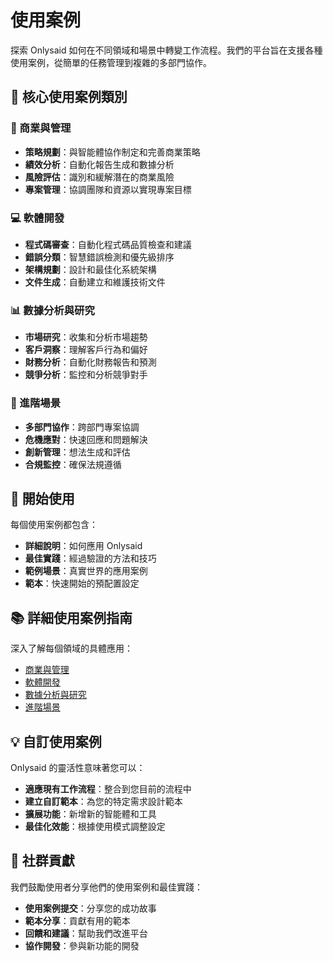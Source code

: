 # 使用案例

探索 Onlysaid 如何在不同領域和場景中轉變工作流程。我們的平台旨在支援各種使用案例，從簡單的任務管理到複雜的多部門協作。

## 🎯 核心使用案例類別

### 🏢 商業與管理

- **策略規劃**：與智能體協作制定和完善商業策略
- **績效分析**：自動化報告生成和數據分析
- **風險評估**：識別和緩解潛在的商業風險
- **專案管理**：協調團隊和資源以實現專案目標

### 💻 軟體開發

- **程式碼審查**：自動化程式碼品質檢查和建議
- **錯誤分類**：智慧錯誤檢測和優先級排序
- **架構規劃**：設計和最佳化系統架構
- **文件生成**：自動建立和維護技術文件

### 📊 數據分析與研究

- **市場研究**：收集和分析市場趨勢
- **客戶洞察**：理解客戶行為和偏好
- **財務分析**：自動化財務報告和預測
- **競爭分析**：監控和分析競爭對手

### 🎯 進階場景

- **多部門協作**：跨部門專案協調
- **危機應對**：快速回應和問題解決
- **創新管理**：想法生成和評估
- **合規監控**：確保法規遵循

## 🚀 開始使用

每個使用案例都包含：

- **詳細說明**：如何應用 Onlysaid
- **最佳實踐**：經過驗證的方法和技巧
- **範例場景**：真實世界的應用案例
- **範本**：快速開始的預配置設定

## 📚 詳細使用案例指南

深入了解每個領域的具體應用：

- [商業與管理](use-cases/business-management.md)
- [軟體開發](use-cases/software-development.md)
- [數據分析與研究](use-cases/data-research.md)
- [進階場景](use-cases/advanced-scenarios.md)

## 💡 自訂使用案例

Onlysaid 的靈活性意味著您可以：

- **適應現有工作流程**：整合到您目前的流程中
- **建立自訂範本**：為您的特定需求設計範本
- **擴展功能**：新增新的智能體和工具
- **最佳化效能**：根據使用模式調整設定

## 🤝 社群貢獻

我們鼓勵使用者分享他們的使用案例和最佳實踐：

- **使用案例提交**：分享您的成功故事
- **範本分享**：貢獻有用的範本
- **回饋和建議**：幫助我們改進平台
- **協作開發**：參與新功能的開發
